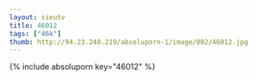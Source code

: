 ```yaml
--- 
layout: sieutv
title: 46012
tags: ["46k"]
thumb: http://94.23.248.219/absoluporn-1/image/002/46012.jpg
---
```

{% include absoluporn key="46012" %} 
